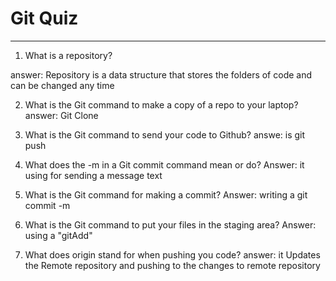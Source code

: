 # Git Quiz



---

1. What is a repository?

answer:  Repository is a data structure that stores the folders of code and can be changed any time 
<!-- Write your answer under here -->   

2. What is the Git command to make a copy of a repo to your laptop?
answer:  Git Clone
<!-- Write your answer under here -->

3. What is the Git command to send your code to Github?
answe: is git push
<!-- Write your answer under here -->

4. What does the -m in a Git commit command mean or do?
Answer: it using for sending a message text
<!-- Write your answer here -->

5. What is the Git command for making a commit?
 Answer: writing a git commit -m
<!-- Write your answer here -->

6. What is the Git command to put your files in the staging area?
Answer: using a  "gitAdd"
<!-- Write your answer here -->

7. What does origin stand for when pushing you code?
answer: it Updates the Remote repository  and  pushing to the changes to remote repository

<!-- Write your answer here -->
